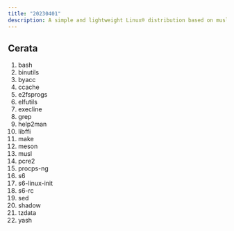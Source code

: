 ```yaml
---
title: "20230401"
description: A simple and lightweight Linux® distribution based on musl libc and toybox
---
```


## Cerata
1. bash
2. binutils
3. byacc
4. ccache
5. e2fsprogs
6. elfutils
7. execline
8. grep
9. help2man
10. libffi
11. make
12. meson
13. musl
14. pcre2
15. procps-ng
16. s6
17. s6-linux-init
18. s6-rc
19. sed
20. shadow
21. tzdata
22. yash

